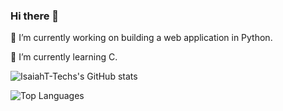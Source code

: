 ### Hi there 👋

<!--
**IsaiahT-Tech/IsaiahT-Tech** is a ✨ _special_ ✨ repository because its `README.md` (this file) appears on your GitHub profile.

Here are some ideas to get you started:

- 🔭 I’m currently working on ...
- 🌱 I’m currently learning ...
- 👯 I’m looking to collaborate on ...
- 🤔 I’m looking for help with ...
- 💬 Ask me about ...
- 📫 How to reach me: ...
- 😄 Pronouns: ...
- ⚡ Fun fact: ...
-->

🔭 I’m currently working on building a web application in Python.

🌱 I’m currently learning C.

![IsaiahT-Techs's GitHub stats](https://github-readme-stats.vercel.app/api?username=IsaiahT-Tech)

![Top Languages](https://github-readme-stats.vercel.app/api/top-langs/?username=IsaiahT-Tech)


